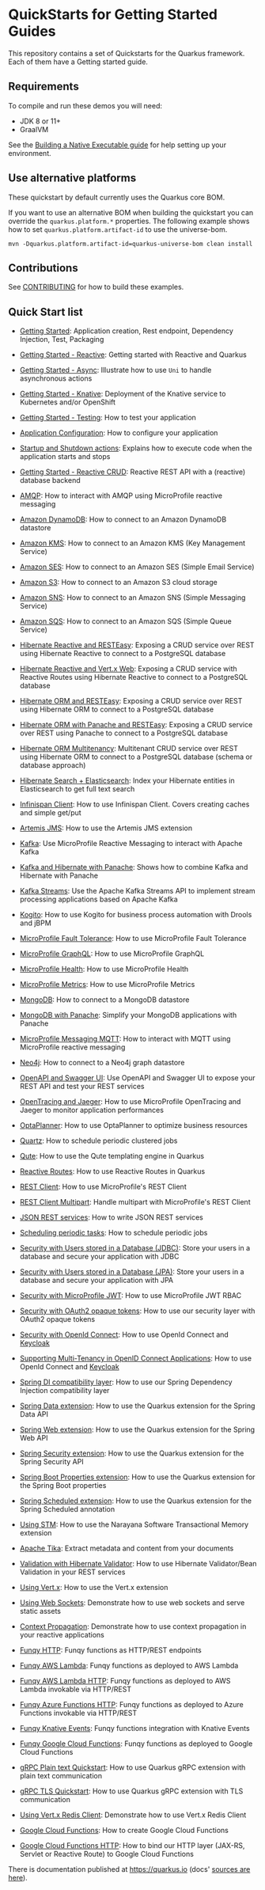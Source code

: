 # QuickStarts for Getting Started Guides

This repository contains a set of Quickstarts for the Quarkus framework. Each of them have a Getting started guide.

## Requirements

To compile and run these demos you will need:

- JDK 8 or 11+
- GraalVM

See the [Building a Native Executable guide](https://quarkus.io/guides/building-native-image) for help setting up your environment.

## Use alternative platforms

These quickstart by default currently uses the Quarkus core BOM.

If you want to use an alternative BOM when building the quickstart you can override the `quarkus.platform.*` properties. The following example shows how to set `quarkus.platform.artifact-id` to use the universe-bom.

```
mvn -Dquarkus.platform.artifact-id=quarkus-universe-bom clean install
```

## Contributions

See [CONTRIBUTING](CONTRIBUTING.md) for how to build these examples.

## Quick Start list

* [Getting Started](./getting-started): Application creation, Rest endpoint, Dependency Injection, Test, Packaging
* [Getting Started - Reactive](./getting-started-reactive): Getting started with Reactive and Quarkus
* [Getting Started - Async](./getting-started-async): Illustrate how to use `Uni` to handle asynchronous actions
* [Getting Started - Knative](./getting-started-knative): Deployment of the Knative service to Kubernetes and/or OpenShift
* [Getting Started - Testing](./getting-started-testing): How to test your application
* [Application Configuration](./config-quickstart): How to configure your application
* [Startup and Shutdown actions](./lifecycle-quickstart): Explains how to execute code when the application starts and stops
* [Getting Started - Reactive CRUD](./getting-started-reactive-crud): Reactive REST API with a (reactive) database backend


* [AMQP](./amqp-quickstart): How to interact with AMQP using MicroProfile reactive messaging
* [Amazon DynamoDB](./amazon-dynamodb-quickstart): How to connect to an Amazon DynamoDB datastore
* [Amazon KMS](./amazon-kms-quickstart): How to connect to an Amazon KMS (Key Management Service)
* [Amazon SES](./amazon-ses-quickstart): How to connect to an Amazon SES (Simple Email Service)
* [Amazon S3](./amazon-s3-quickstart): How to connect to an Amazon S3 cloud storage
* [Amazon SNS](./amazon-sns-quickstart): How to connect to an Amazon SNS (Simple Messaging Service)
* [Amazon SQS](./amazon-sqs-quickstart): How to connect to an Amazon SQS (Simple Queue Service)
* [Hibernate Reactive and RESTEasy](./hibernate-reactive-quickstart): Exposing a CRUD service over REST using Hibernate Reactive to connect to a PostgreSQL database
* [Hibernate Reactive and Vert.x Web](./hibernate-reactive-routes-quickstart): Exposing a CRUD service with Reactive Routes using Hibernate Reactive to connect to a PostgreSQL database
* [Hibernate ORM and RESTEasy](./hibernate-orm-quickstart): Exposing a CRUD service over REST using Hibernate ORM to connect to a PostgreSQL database
* [Hibernate ORM with Panache and RESTEasy](./hibernate-orm-panache-quickstart): Exposing a CRUD service over REST using Panache to connect to a PostgreSQL database
* [Hibernate ORM Multitenancy](./hibernate-orm-quickstart-multi-tenancy): Multitenant CRUD service over REST using Hibernate ORM to connect to a PostgreSQL database (schema or database approach)
* [Hibernate Search + Elasticsearch](./hibernate-search-elasticsearch-quickstart): Index your Hibernate entities in Elasticsearch to get full text search
* [Infinispan Client](./infinispan-client-quickstart): How to use Infinispan Client. Covers creating caches and simple get/put
* [Artemis JMS](./jms-quickstart): How to use the Artemis JMS extension
* [Kafka](./kafka-quickstart): Use MicroProfile Reactive Messaging to interact with Apache Kafka
* [Kafka and Hibernate with Panache](./kafka-panache-quickstart): Shows how to combine Kafka and Hibernate with Panache
* [Kafka Streams](./kafka-streams-quickstart): Use the Apache Kafka Streams API to implement stream processing applications based on Apache Kafka
* [Kogito](./kogito-quickstart): How to use Kogito for business process automation with Drools and jBPM
* [MicroProfile Fault Tolerance](./microprofile-fault-tolerance-quickstart): How to use MicroProfile Fault Tolerance
* [MicroProfile GraphQL](./microprofile-graphql-quickstart): How to use MicroProfile GraphQL
* [MicroProfile Health](./microprofile-health-quickstart): How to use MicroProfile Health
* [MicroProfile Metrics](./microprofile-metrics-quickstart): How to use MicroProfile Metrics
* [MongoDB](./mongodb-quickstart): How to connect to a MongoDB datastore
* [MongoDB with Panache](./mongodb-panache-quickstart): Simplify your MongoDB applications with Panache
* [MicroProfile Messaging MQTT](./mqtt-quickstart): How to interact with MQTT using MicroProfile reactive messaging
* [Neo4j](./neo4j-quickstart): How to connect to a Neo4j graph datastore
* [OpenAPI and Swagger UI](./openapi-swaggerui-quickstart): Use OpenAPI and Swagger UI to expose your REST API and test your REST services
* [OpenTracing and Jaeger](./opentracing-quickstart): How to use MicroProfile OpenTracing and Jaeger to monitor application performances
* [OptaPlanner](./optaplanner-quickstart): How to use OptaPlanner to optimize business resources
* [Quartz](./quartz-quickstart): How to schedule periodic clustered jobs
* [Qute](./qute-quickstart): How to use the Qute templating engine in Quarkus
* [Reactive Routes](./reactive-routes-quickstart): How to use Reactive Routes in Quarkus
* [REST Client](./rest-client-quickstart): How to use MicroProfile's REST Client
* [REST Client Multipart](./rest-client-multipart-quickstart): Handle multipart with MicroProfile's REST Client
* [JSON REST services](./rest-json-quickstart): How to write JSON REST services
* [Scheduling periodic tasks](./scheduler-quickstart): How to schedule periodic jobs
* [Security with Users stored in a Database (JDBC)](./security-jdbc-quickstart): Store your users in a database and secure your application with JDBC
* [Security with Users stored in a Database (JPA)](./security-jpa-quickstart): Store your users in a database and secure your application with JPA
* [Security with MicroProfile JWT](./security-jwt-quickstart): How to use MicroProfile JWT RBAC
* [Security with OAuth2 opaque tokens](./security-oauth2-quickstart): How to use our security layer with OAuth2 opaque tokens
* [Security with OpenId Connect](./security-openid-connect-quickstart): How to use OpenId Connect and [Keycloak](https://www.keycloak.org)
* [Supporting Multi-Tenancy in OpenID Connect Applications](./security-openid-connect-multi-tenancy): How to use OpenId Connect and [Keycloak](https://www.keycloak.org)
* [Spring DI compatibility layer](./spring-di-quickstart): How to use our Spring Dependency Injection compatibility layer
* [Spring Data extension](./spring-data-jpa-quickstart): How to use the Quarkus extension for the Spring Data API
* [Spring Web extension](./spring-web-quickstart): How to use the Quarkus extension for the Spring Web API
* [Spring Security extension](./spring-security-quickstart): How to use the Quarkus extension for the Spring Security API
* [Spring Boot Properties extension](./spring-boot-properties-quickstart): How to use the Quarkus extension for the Spring Boot properties
* [Spring Scheduled extension](./spring-scheduled-quickstart): How to use the Quarkus extension for the Spring Scheduled annotation
* [Using STM](./software-transactional-memory-quickstart): How to use the Narayana Software Transactional Memory extension
* [Apache Tika](./tika-quickstart): Extract metadata and content from your documents
* [Validation with Hibernate Validator](./validation-quickstart): How to use Hibernate Validator/Bean Validation in your REST services
* [Using Vert.x](./vertx-quickstart): How to use the Vert.x extension
* [Using Web Sockets](./websockets-quickstart): Demonstrate how to use web sockets and serve static assets
* [Context Propagation](./context-propagation): Demonstrate how to use context propagation in your reactive applications
* [Funqy HTTP](./funqy-quickstarts/funqy-http-quickstart): Funqy functions as HTTP/REST endpoints
* [Funqy AWS Lambda](./funqy-quickstarts/funqy-amazon-lambda-quickstart): Funqy functions as deployed to AWS Lambda
* [Funqy AWS Lambda HTTP](./funqy-quickstarts/funqy-amazon-lambda-http-quickstart): Funqy functions as deployed to AWS Lambda invokable via HTTP/REST
* [Funqy Azure Functions HTTP](./funqy-quickstarts/funqy-azure-functions-quickstart): Funqy functions as deployed to Azure Functions invokable via HTTP/REST
* [Funqy Knative Events](./funqy-quickstarts/funqy-knative-events-quickstart): Funqy functions integration with Knative Events
* [Funqy Google Cloud Functions](./funqy-quickstarts/funqy-google-cloud-functions-quickstart): Funqy functions as deployed to Google Cloud Functions
* [gRPC Plain text Quickstart](./grpc-plain-text-quickstart): How to use Quarkus gRPC extension with plain text communication
* [gRPC TLS Quickstart](./grpc-tls-quickstart): How to use Quarkus gRPC extension with TLS communication

* [Using Vert.x Redis Client](./redis-quickstart): Demonstrate how to use Vert.x Redis Client

* [Google Cloud Functions](./google-cloud-functions-quickstart): How to create Google Cloud Functions
* [Google Cloud Functions HTTP](./google-cloud-functions-http-quickstart): How to bind our HTTP layer (JAX-RS, Servlet or Reactive Route) to Google Cloud Functions


There is documentation published at <https://quarkus.io> (docs' [sources are here](https://github.com/quarkusio/quarkus/tree/master/docs/src/main/asciidoc)).

